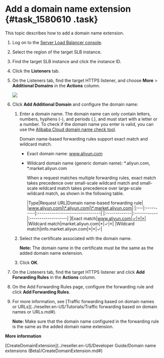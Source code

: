# Add a domain name extension {#task_1580610 .task}

This topic describes how to add a domain name extension.

1.  Log on to the [Server Load Balancer console](https://partners-intl.console.aliyun.com/#/slb). 
2.  Select the region of the target SLB instance.
3.  Find the target SLB instance and click the instance ID.
4.  Click the **Listeners** tab.
5.  On the Listeners tab, find the target HTTPS listener, and choose **More** \> **Additional Domains** in the **Actions** column. 

    ![](http://static-aliyun-doc.oss-cn-hangzhou.aliyuncs.com/assets/img/15661/15659396377466_en-US.png)

6.  Click **Add Additional Domain** and configure the domain name: 
    1.  Enter a domain name. The domain name can only contain letters, numbers, hyphens \(-\), and periods \(.\), and must start with a letter or a number. To check if the domain name you enter is valid, you can use the [Alibaba Cloud domain name check tool](https://zijian.aliyun.com). 

        Domain name-based forwarding rules support exact match and wildcard match.

        -   Exact domain name: www.aliyun.com
        -   Wildcard domain name \(generic domain name\): \*.aliyun.com, \*.market.aliyun.com

            When a request matches multiple forwarding rules, exact match takes precedence over small-scale wildcard match and small-scale wildcard match takes precedence over large-scale wildcard match, as shown in the following table.

            |Type|Request URL|Domain name-based forwarding rule|
|www.aliyun.com|\*.aliyun.com|\*.market.aliyun.com|
            |:---|:----------|:--------------------------------|
            |:-------------|:------------|:-------------------|
            |Exact match|www.aliyun.com|✓|×|×|
            |Wildcard match|market.aliyun.com|×|✓|×|
            |Wildcard match|info.market.aliyun.com|×|×|✓|

    2.  Select the certificate associated with the domain name. 

        **Note:** The domain name in the certificate must be the same as the added domain name extension.

    3.  Click **OK**.
7.  On the Listeners tab, find the target HTTPS listener and click **Add Forwarding Rules** in the **Actions** column.
8.  On the Add Forwarding Rules page, configure the forwarding rule and click **Add Forwarding Rules**.
9.  For more information, see [Traffic forwarding based on domain names or URLs](../reseller.en-US/Tutorials/Traffic forwarding based on domain names or URLs.md#). 

    **Note:** Make sure that the domain name configured in the forwarding rule is the same as the added domain name extension.


**More information**  


[CreateDomainExtension](../reseller.en-US/Developer Guide/Domain name extensions (Beta)/CreateDomainExtension.md#)

